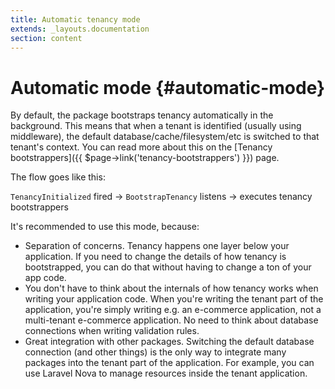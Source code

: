 ```yaml
---
title: Automatic tenancy mode
extends: _layouts.documentation
section: content
---
```


# Automatic mode {#automatic-mode}

By default, the package bootstraps tenancy automatically in the background. This means that when a tenant is identified (usually using middleware), the default database/cache/filesystem/etc is switched to that tenant's context. You can read more about this on the [Tenancy bootstrappers]({{ $page->link('tenancy-bootstrappers') }}) page.

The flow goes like this:

`TenancyInitialized` fired → `BootstrapTenancy` listens → executes tenancy bootstrappers

It's recommended to use this mode, because:

- Separation of concerns. Tenancy happens one layer below your application. If you need to change the details of how tenancy is bootstrapped, you can do that without having to change a ton of your app code.
- You don't have to think about the internals of how tenancy works when writing your application code. When you're writing the tenant part of the application, you're simply writing e.g. an e-commerce application, not a multi-tenant e-commerce application. No need to think about database connections when writing validation rules.
- Great integration with other packages. Switching the default database connection (and other things) is the only way to integrate many packages into the tenant part of the application. For example, you can use Laravel Nova to manage resources inside the tenant application.

